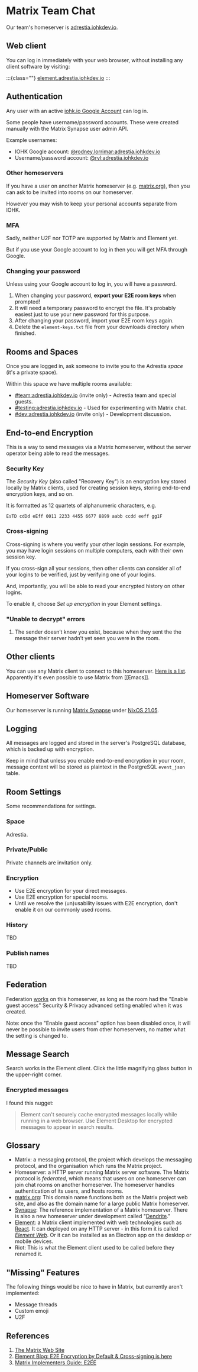# Matrix Team Chat

Our team's homeserver is [adrestia.iohkdev.io](https://matrix.adrestia.iohkdev.io/).

## Web client

You can log in immediately with your web browser, without installing any client software by visiting:

:::{class=""}
[element.adrestia.iohkdev.io](https://element.adrestia.iohkdev.io/)
:::

## Authentication

Any user with an active [iohk.io Google Account](https://accounts.google.com)
can log in.

Some people have username/password accounts. These were created manually with
the Matrix Synapse user admin API.

Example usernames:
 - IOHK Google account: [@rodney.lorrimar:adrestia.iohkdev.io](https://element.adrestia.iohkdev.io/#/user/@rodney.lorrimar:adrestia.iohkdev.io)
 - Username/password account: [@rvl:adrestia.iohkdev.io](https://element.adrestia.iohkdev.io/#/user/@rvl:adrestia.iohkdev.io)

### Other homeservers

If you have a user on another Matrix homeserver (e.g. [matrix.org][]), then you
can ask to be invited into rooms on our homeserver.

However you may wish to keep your personal accounts separate from IOHK.

### MFA

Sadly, neither U2F nor TOTP are supported by Matrix and Element yet.

But if you use your Google account to log in then you will get MFA through Google.

### Changing your password

Unless using your Google account to log in, you will have a password.

1. When changing your password, **export your E2E room keys** when prompted!
2. It will need a temporary password to encrypt the file. It's probably easiest
   just to use your new password for this purpose.
3. After changing your password, import your E2E room keys again.
4. Delete the `element-keys.txt` file from your downloads directory when
   finished.

## Rooms and Spaces

Once you are logged in, ask someone to invite you to the Adrestia _space_ (it's a private space).

Within this space we have multiple rooms available:

- [\#team:adrestia.iohkdev.io](https://element.adrestia.iohkdev.io/#/room/#team:adrestia.iohkdev.io) (invite only) - Adrestia team and special guests.
- [\#testing:adrestia.iohkdev.io](https://element.adrestia.iohkdev.io/#/room/#testing:adrestia.iohkdev.io) - Used for experimenting with Matrix chat.
- [\#dev:adrestia.iohkdev.io](https://element.adrestia.iohkdev.io/#/room/#dev:adrestia.iohkdev.io) (invite only) - Development discussion.

## End-to-end Encryption

This is a way to send messages via a Matrix homeserver, without the server
operator being able to read the messages.

### Security Key

The _Security Key_ (also called "Recovery Key") is an encryption key stored
locally by Matrix clients, used for creating session keys, storing end-to-end
encryption keys, and so on.

It is formatted as 12 quartets of alphanumeric characters, e.g.
```
EsTD cdDd eEff 0011 2233 4455 6677 8899 aabb ccdd eeff gg1F
```

### Cross-signing

Cross-signing is where you verify your other login sessions. For example, you
may have login sessions on multiple computers, each with their own session key.

If you cross-sign all your sessions, then other clients can consider all of your
logins to be verified, just by verifying one of your logins.

And, importantly, you will be able to read your encrypted history on other logins.

To enable it, choose _Set up encryption_ in your Element settings.

### "Unable to decrypt" errors

1. The sender doesn’t know you exist, because when they sent the the message their server hadn’t yet seen you were in the room.

## Other clients

You can use any Matrix client to connect to this homeserver.
[Here is a list](https://matrix.org/clients/).
Apparently it's even possible to use Matrix from [[Emacs]].

## Homeserver Software

Our homeserver is running [Matrix Synapse](https://github.com/matrix-org/synapse) under [NixOS 21.05](https://nixos.org/).

## Logging

All messages are logged and stored in the server's PostgreSQL database, which is
backed up with encryption.

Keep in mind that unless you enable end-to-end encryption in your room, message
content will be stored as plaintext in the PostgreSQL `event_json` table.

## Room Settings

Some recommendations for settings.

### Space

Adrestia.

### Private/Public

Private channels are invitation only.

### Encryption

- Use E2E encryption for your direct messages.
- Use E2E encryption for special rooms.
- Until we resolve the (un)usability issues with E2E encryption, don't enable it on our commonly used rooms.

### History

TBD

### Publish names

TBD

## Federation

Federation [works](https://federationtester.matrix.org/api/report?server_name=adrestia.iohkdev.io)
on this homeserver, as long as the room had the "Enable guest access" Security &
Privacy advanced setting enabled when it was created.

Note: once the "Enable guest access" option has been disabled once, it will
never be possible to invite users from other homeservers, no matter what the
setting is changed to.

## Message Search

Search works in the Element client. Click the little magnifying glass button in
the upper-right corner.

### Encrypted messages

I found this nugget:

> Element can't securely cache encrypted messages locally while running in a web
> browser. Use Element Desktop for encrypted messages to appear in search
> results.

## Glossary

- Matrix: a messaging protocol, the project which develops the messaging protocol, and the organisation which runs the Matrix project.
- Homeserver: a HTTP server running Matrix server software. The Matrix protocol is _federated_, which means that users on one homeserver can join chat rooms on another homeserver. The homeserver handles authentication of its users, and hosts rooms.
- [matrix.org][]: This domain name functions both as the Matrix project web site, and also as the domain name for a large public Matrix homeserver.
- [Synapse][]: The reference implementation of a Matrix homeserver. There is also a new homeserver under development called "[Dendrite][]."
- [Element][]: a Matrix client implemented with web technologies such as [React](https://reactjs.org). It can deployed on any HTTP server - in this form it is called [_Element Web_][element-web]. Or it can be installed as an Electron app on the desktop or mobile devices.
- Riot: This is what the Element client used to be called before they renamed it.

## "Missing" Features

The following things would be nice to have in Matrix, but currently aren't implemented:

- Message threads
- Custom emoji
- U2F

## References

1. [The Matrix Web Site][matrix.org]
2. [Element Blog: E2E Encryption by Default & Cross-signing is here](https://element.io/blog/e2e-encryption-by-default-cross-signing-is-here/)
3. [Matrix Implementers Guide: E2EE](https://matrix.org/docs/guides/implementing-more-advanced-e-2-ee-features-such-as-cross-signing)

[matrix.org]: https://matrix.org
[synapse]: https://github.com/matrix-org/synapse
[dendrite]: https://github.com/matrix-org/dendrite
[element]: https://element.io/
[element-web]: https://app.element.io

